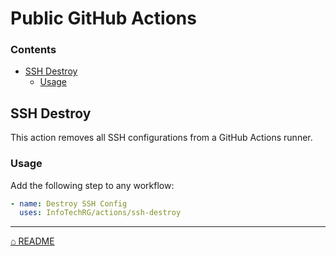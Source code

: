 # Public GitHub Actions

### Contents

- [SSH Destroy](#ssh-destroy)
  - [Usage](#usage)

## SSH Destroy

This action removes all SSH configurations from a GitHub Actions runner.

### Usage

Add the following step to any workflow:

```yaml
- name: Destroy SSH Config
  uses: InfoTechRG/actions/ssh-destroy
```

---

[⌂ README](../../README.md)
